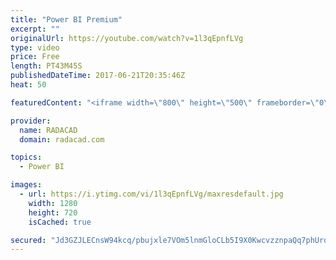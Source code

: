 ```yaml
---
title: "Power BI Premium"
excerpt: ""
originalUrl: https://youtube.com/watch?v=1l3qEpnfLVg
type: video
price: Free
length: PT43M45S
publishedDateTime: 2017-06-21T20:35:46Z
heat: 50

featuredContent: "<iframe width=\"800\" height=\"500\" frameborder=\"0\" src=\"https://www.youtube.com/embed/1l3qEpnfLVg\" allow=\"accelerometer; autoplay; encrypted-media; gyroscope; picture-in-picture\" allowfullscreen></iframe>"

provider:
  name: RADACAD
  domain: radacad.com

topics:
  - Power BI

images:
  - url: https://i.ytimg.com/vi/1l3qEpnfLVg/maxresdefault.jpg
    width: 1280
    height: 720
    isCached: true

secured: "Jd3GZJLECnsW94kcq/pbujxle7VOm5lnmGloCLb5I9X0KwcvzznpaQq7phUrdNRxzUii4M0L7vSbx3MdhzLpdw86gXde1/RJXheJyPRFnWTvRnpNTIin/q++F8wBGFvLQAiXgL4NDFWqW4frlF4oS1osbtdPqhfc8H0zbhqyb0qC1/ii0iwk48UrFYEfuIBRidfWV/tlfQvnNB0iHWbrRqW5R/14H8N1XwUbdTgGw5xP893Wuad1lErFmcGkj01M1XO2OKgvA5JxlU2Ihk2XXaOrLa3NrY9tP4JkvyiEieZIeXjQ0bmzvp7Ioa6YhO4TBV6yRDbSRDviVbVCg/eDKcGRbBpD2wWF1QiH8h40s3hwEGnN3FbYlcvOQqkjHITGI8gr2/XXXdrpJgJGzo5kFqVJrsWwsvOKYkGeLxwnIOM=;wlKUo62n8sDVhd3E8p3i3w=="
---
```


